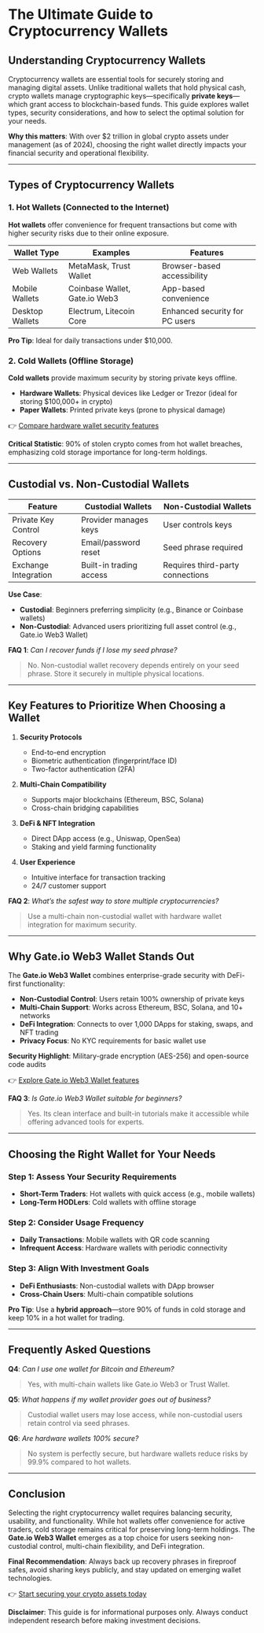 # The Ultimate Guide to Cryptocurrency Wallets  

## Understanding Cryptocurrency Wallets  

Cryptocurrency wallets are essential tools for securely storing and managing digital assets. Unlike traditional wallets that hold physical cash, crypto wallets manage cryptographic keys—specifically **private keys**—which grant access to blockchain-based funds. This guide explores wallet types, security considerations, and how to select the optimal solution for your needs.  

**Why this matters**: With over $2 trillion in global crypto assets under management (as of 2024), choosing the right wallet directly impacts your financial security and operational flexibility.  

---

## Types of Cryptocurrency Wallets  

### 1. Hot Wallets (Connected to the Internet)  

**Hot wallets** offer convenience for frequent transactions but come with higher security risks due to their online exposure.  

| Wallet Type | Examples | Features |  
|-------------|----------|----------|  
| Web Wallets | MetaMask, Trust Wallet | Browser-based accessibility |  
| Mobile Wallets | Coinbase Wallet, Gate.io Web3 | App-based convenience |  
| Desktop Wallets | Electrum, Litecoin Core | Enhanced security for PC users |  

**Pro Tip**: Ideal for daily transactions under $10,000.  

### 2. Cold Wallets (Offline Storage)  

**Cold wallets** provide maximum security by storing private keys offline.  

- **Hardware Wallets**: Physical devices like Ledger or Trezor (ideal for storing $100,000+ in crypto)  
- **Paper Wallets**: Printed private keys (prone to physical damage)  

👉 [Compare hardware wallet security features](https://bit.ly/okx-bonus)  

**Critical Statistic**: 90% of stolen crypto comes from hot wallet breaches, emphasizing cold storage importance for long-term holdings.  

---

## Custodial vs. Non-Custodial Wallets  

| Feature | Custodial Wallets | Non-Custodial Wallets |  
|---------|-------------------|------------------------|  
| Private Key Control | Provider manages keys | User controls keys |  
| Recovery Options | Email/password reset | Seed phrase required |  
| Exchange Integration | Built-in trading access | Requires third-party connections |  

**Use Case**:  
- **Custodial**: Beginners preferring simplicity (e.g., Binance or Coinbase wallets)  
- **Non-Custodial**: Advanced users prioritizing full asset control (e.g., Gate.io Web3 Wallet)  

**FAQ 1**: *Can I recover funds if I lose my seed phrase?*  
> No. Non-custodial wallet recovery depends entirely on your seed phrase. Store it securely in multiple physical locations.  

---

## Key Features to Prioritize When Choosing a Wallet  

1. **Security Protocols**  
   - End-to-end encryption  
   - Biometric authentication (fingerprint/face ID)  
   - Two-factor authentication (2FA)  

2. **Multi-Chain Compatibility**  
   - Supports major blockchains (Ethereum, BSC, Solana)  
   - Cross-chain bridging capabilities  

3. **DeFi & NFT Integration**  
   - Direct DApp access (e.g., Uniswap, OpenSea)  
   - Staking and yield farming functionality  

4. **User Experience**  
   - Intuitive interface for transaction tracking  
   - 24/7 customer support  

**FAQ 2**: *What’s the safest way to store multiple cryptocurrencies?*  
> Use a multi-chain non-custodial wallet with hardware wallet integration for maximum security.  

---

## Why Gate.io Web3 Wallet Stands Out  

The **Gate.io Web3 Wallet** combines enterprise-grade security with DeFi-first functionality:  

- **Non-Custodial Control**: Users retain 100% ownership of private keys  
- **Multi-Chain Support**: Works across Ethereum, BSC, Solana, and 10+ networks  
- **DeFi Integration**: Connects to over 1,000 DApps for staking, swaps, and NFT trading  
- **Privacy Focus**: No KYC requirements for basic wallet use  

**Security Highlight**: Military-grade encryption (AES-256) and open-source code audits  

👉 [Explore Gate.io Web3 Wallet features](https://bit.ly/okx-bonus)  

**FAQ 3**: *Is Gate.io Web3 Wallet suitable for beginners?*  
> Yes. Its clean interface and built-in tutorials make it accessible while offering advanced tools for experts.  

---

## Choosing the Right Wallet for Your Needs  

### Step 1: Assess Your Security Requirements  
- **Short-Term Traders**: Hot wallets with quick access (e.g., mobile wallets)  
- **Long-Term HODLers**: Cold wallets with offline storage  

### Step 2: Consider Usage Frequency  
- **Daily Transactions**: Mobile wallets with QR code scanning  
- **Infrequent Access**: Hardware wallets with periodic connectivity  

### Step 3: Align With Investment Goals  
- **DeFi Enthusiasts**: Non-custodial wallets with DApp browser  
- **Cross-Chain Users**: Multi-chain compatible solutions  

**Pro Tip**: Use a **hybrid approach**—store 90% of funds in cold storage and keep 10% in a hot wallet for trading.  

---

## Frequently Asked Questions  

**Q4**: *Can I use one wallet for Bitcoin and Ethereum?*  
> Yes, with multi-chain wallets like Gate.io Web3 or Trust Wallet.  

**Q5**: *What happens if my wallet provider goes out of business?*  
> Custodial wallet users may lose access, while non-custodial users retain control via seed phrases.  

**Q6**: *Are hardware wallets 100% secure?*  
> No system is perfectly secure, but hardware wallets reduce risks by 99.9% compared to hot wallets.  

---

## Conclusion  

Selecting the right cryptocurrency wallet requires balancing security, usability, and functionality. While hot wallets offer convenience for active traders, cold storage remains critical for preserving long-term holdings. The **Gate.io Web3 Wallet** emerges as a top choice for users seeking non-custodial control, multi-chain flexibility, and DeFi integration.  

**Final Recommendation**: Always back up recovery phrases in fireproof safes, avoid sharing keys publicly, and stay updated on emerging wallet technologies.  

👉 [Start securing your crypto assets today](https://bit.ly/okx-bonus)  

**Disclaimer**: This guide is for informational purposes only. Always conduct independent research before making investment decisions.